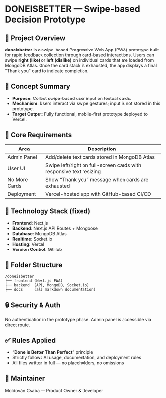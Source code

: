 # DONEISBETTER — Swipe-based Decision Prototype

## 📌 Project Overview

**doneisbetter** is a swipe-based Progressive Web App (PWA) prototype built for rapid feedback collection through card-based interactions. Users can swipe **right (like)** or **left (dislike)** on individual cards that are loaded from MongoDB Atlas. Once the card stack is exhausted, the app displays a final "Thank you" card to indicate completion.

## 🧠 Concept Summary

- **Purpose**: Collect swipe-based user input on textual cards.
- **Mechanism**: Users interact via swipe gestures; input is not stored in this prototype.
- **Target Output**: Fully functional, mobile-first prototype deployed to Vercel.

## 🎯 Core Requirements

| Area         | Description                                                                 |
|--------------|-----------------------------------------------------------------------------|
| Admin Panel  | Add/delete text cards stored in MongoDB Atlas                               |
| User UI      | Swipe left/right on full-screen cards with responsive text resizing         |
| No More Cards| Show “Thank you” message when cards are exhausted                           |
| Deployment   | Vercel-hosted app with GitHub-based CI/CD                                   |

## 🔧 Technology Stack (fixed)
- **Frontend**: Next.js
- **Backend**: Next.js API Routes + Mongoose
- **Database**: MongoDB Atlas
- **Realtime**: Socket.io
- **Hosting**: Vercel
- **Version Control**: GitHub

## 📂 Folder Structure

```
/doneisbetter
├── frontend (Next.js PWA)
├── backend  (API, MongoDB, Socket.io)
├── docs     (all markdown documentation)
```

## 🔒 Security & Auth
No authentication in the prototype phase. Admin panel is accessible via direct route.

## ✅ Rules Applied
- “**Done is Better Than Perfect**” principle
- Strictly follows AI usage, documentation, and deployment rules
- All files written in full — no placeholders, no omissions

## 👤 Maintainer
Moldován Csaba — Product Owner & Developer

